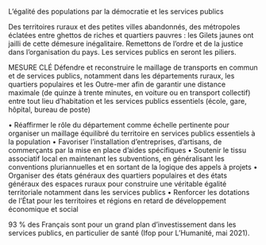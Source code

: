 L’égalité des populations par la démocratie et les services publics

Des territoires ruraux et des petites villes abandonnés, des métropoles éclatées entre ghettos de riches et quartiers pauvres : les Gilets jaunes ont jailli de cette démesure inégalitaire. Remettons de l’ordre et de la justice dans l’organisation du pays. Les services publics en seront les piliers.

MESURE CLÉ
Défendre et reconstruire le maillage de transports en commun et de services publics, notamment dans les départements ruraux, les quartiers populaires et les Outre-mer afin de garantir une distance maximale (de quinze à trente minutes, en voiture ou en transport collectif) entre tout lieu d’habitation et les services publics essentiels (école, gare, hôpital, bureau de poste)

• Réaffirmer le rôle du département comme échelle pertinente pour organiser un maillage équilibré du territoire en services publics essentiels à la population
• Favoriser l’installation d’entreprises, d’artisans, de commerçants par la mise en place d’aides spécifiques
• Soutenir le tissu associatif local en maintenant les subventions, en généralisant les conventions pluriannuelles et en sortant de la logique des appels à projets
• Organiser des états généraux des quartiers populaires et des états généraux des espaces ruraux pour construire une véritable égalité territoriale notamment dans les services publics
• Renforcer les dotations de l’État pour les territoires et régions en retard de développement économique et social


93 % des Français sont pour un grand plan d’investissement dans les services publics, en particulier de santé (Ifop pour L’Humanité, mai 2021).